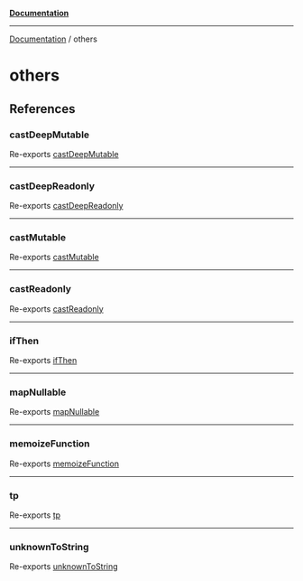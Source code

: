 [**Documentation**](README.md)

---

[Documentation](README.md) / others

# others

## References

### castDeepMutable

Re-exports [castDeepMutable](others/cast-mutable.md#castdeepmutable)

---

### castDeepReadonly

Re-exports [castDeepReadonly](others/cast-readonly.md#castdeepreadonly)

---

### castMutable

Re-exports [castMutable](others/cast-mutable.md#castmutable)

---

### castReadonly

Re-exports [castReadonly](others/cast-readonly.md#castreadonly)

---

### ifThen

Re-exports [ifThen](others/if-then.md#ifthen)

---

### mapNullable

Re-exports [mapNullable](others/map-nullable.md#mapnullable)

---

### memoizeFunction

Re-exports [memoizeFunction](others/memoize-function.md#memoizefunction)

---

### tp

Re-exports [tp](others/tuple.md#tp)

---

### unknownToString

Re-exports [unknownToString](others/unknown-to-string.md#unknowntostring)
